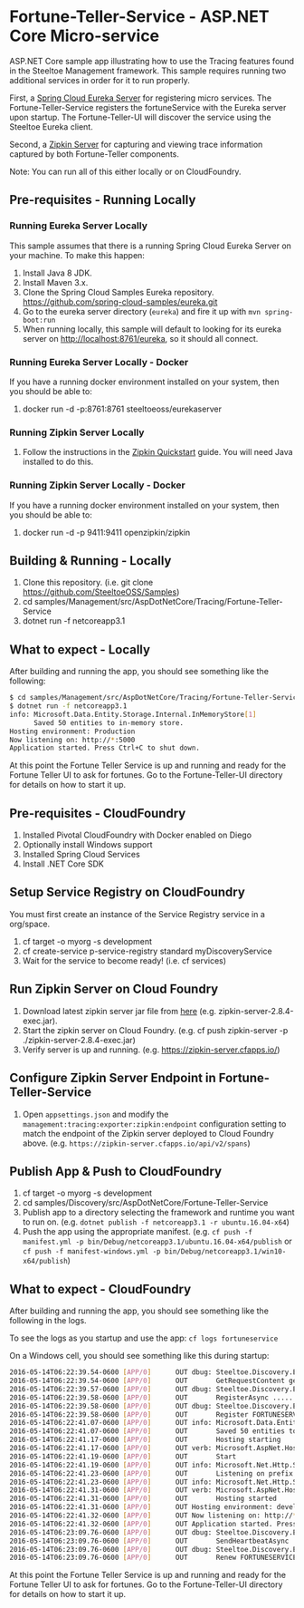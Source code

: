 # Fortune-Teller-Service - ASP.NET Core Micro-service

ASP.NET Core sample app illustrating how to use the Tracing features found in the Steeltoe Management framework. This sample requires running two additional services in order for it to run properly.

First, a [Spring Cloud Eureka Server](https://cloud.spring.io/spring-cloud-static/Edgware.SR3/multi/multi_spring-cloud-eureka-server.html) for registering micro services. The Fortune-Teller-Service registers the fortuneService with the Eureka server upon startup.  The Fortune-Teller-UI will discover the service using the Steeltoe Eureka client.

Second, a [Zipkin Server](https://zipkin.io/pages/quickstart) for capturing and viewing trace information captured by both Fortune-Teller components.

Note: You can run all of this either locally or on CloudFoundry.

## Pre-requisites - Running Locally

### Running Eureka Server Locally

This sample assumes that there is a running Spring Cloud Eureka Server on your machine. To make this happen:

1. Install Java 8 JDK.
1. Install Maven 3.x.
1. Clone the Spring Cloud Samples Eureka repository. <https://github.com/spring-cloud-samples/eureka.git>
1. Go to the eureka server directory (`eureka`) and fire it up with `mvn spring-boot:run`
1. When running locally, this sample will default to looking for its eureka server on <http://localhost:8761/eureka>, so it should all connect.

### Running Eureka Server Locally - Docker

If you have a running docker environment installed on your system, then you should be able to:

1. docker run -d -p:8761:8761 steeltoeoss/eurekaserver

### Running Zipkin Server Locally

1. Follow the instructions in the [Zipkin Quickstart](https://zipkin.io/pages/quickstart) guide. You will need Java installed to do this.

### Running Zipkin Server Locally - Docker

If you have a running docker environment installed on your system, then you should be able to:

1. docker run -d -p 9411:9411 openzipkin/zipkin

## Building & Running - Locally

1. Clone this repository. (i.e. git clone <https://github.com/SteeltoeOSS/Samples>)
1. cd samples/Management/src/AspDotNetCore/Tracing/Fortune-Teller-Service
1. dotnet run -f netcoreapp3.1

## What to expect - Locally

After building and running the app, you should see something like the following:

```bash
$ cd samples/Management/src/AspDotNetCore/Tracing/Fortune-Teller-Service
$ dotnet run -f netcoreapp3.1
info: Microsoft.Data.Entity.Storage.Internal.InMemoryStore[1]
      Saved 50 entities to in-memory store.
Hosting environment: Production
Now listening on: http://*:5000
Application started. Press Ctrl+C to shut down.
```

At this point the Fortune Teller Service is up and running and ready for the Fortune Teller UI to ask for fortunes.  Go to the Fortune-Teller-UI directory for details on how to start it up.

## Pre-requisites - CloudFoundry

1. Installed Pivotal CloudFoundry with Docker enabled on Diego
1. Optionally install Windows support
1. Installed Spring Cloud Services
1. Install .NET Core SDK

## Setup Service Registry on CloudFoundry

You must first create an instance of the Service Registry service in a org/space.

1. cf target -o myorg -s development
1. cf create-service p-service-registry standard myDiscoveryService
1. Wait for the service to become ready! (i.e. cf services)

## Run Zipkin Server on Cloud Foundry

1. Download latest zipkin server jar file from [here](https://dl.bintray.com/openzipkin/maven/io/zipkin/java/zipkin-server) (e.g. zipkin-server-2.8.4-exec.jar).
1. Start the zipkin server on Cloud Foundry. (e.g. cf push zipkin-server -p ./zipkin-server-2.8.4-exec.jar)
1. Verify server is up and running.   (e.g. https://zipkin-server.cfapps.io/)

## Configure Zipkin Server Endpoint in Fortune-Teller-Service

1. Open `appsettings.json` and modify the `management:tracing:exporter:zipkin:endpoint` configuration setting to match the endpoint of the Zipkin server deployed to Cloud Foundry above.  (e.g. `https://zipkin-server.cfapps.io/api/v2/spans`)

## Publish App & Push to CloudFoundry

1. cf target -o myorg -s development
1. cd samples/Discovery/src/AspDotNetCore/Fortune-Teller-Service
1. Publish app to a directory selecting the framework and runtime you want to run on. (e.g. `dotnet publish -f netcoreapp3.1 -r ubuntu.16.04-x64`)
1. Push the app using the appropriate manifest. (e.g. `cf push -f manifest.yml -p bin/Debug/netcoreapp3.1/ubuntu.16.04-x64/publish` or `cf push -f manifest-windows.yml -p bin/Debug/netcoreapp3.1/win10-x64/publish`)

## What to expect - CloudFoundry

After building and running the app, you should see something like the following in the logs.

To see the logs as you startup and use the app: `cf logs fortuneservice`

On a Windows cell, you should see something like this during startup:

```bash
2016-05-14T06:22:39.54-0600 [APP/0]      OUT dbug: Steeltoe.Discovery.Eureka.Transport.EurekaHttpClient[0]
2016-05-14T06:22:39.54-0600 [APP/0]      OUT       GetRequestContent generated JSON: ......
2016-05-14T06:22:39.57-0600 [APP/0]      OUT dbug: Steeltoe.Discovery.Eureka.Transport.EurekaHttpClient[0]
2016-05-14T06:22:39.58-0600 [APP/0]      OUT       RegisterAsync .....
2016-05-14T06:22:39.58-0600 [APP/0]      OUT dbug: Steeltoe.Discovery.Eureka.DiscoveryClient[0]
2016-05-14T06:22:39.58-0600 [APP/0]      OUT       Register FORTUNESERVICE/fortuneService.apps.testcloud.com:2f7a9e48-bb3e-402a-6b44-68e9386b3b15 returned: NoContent
2016-05-14T06:22:41.07-0600 [APP/0]      OUT info: Microsoft.Data.Entity.Storage.Internal.InMemoryStore[1]
2016-05-14T06:22:41.07-0600 [APP/0]      OUT       Saved 50 entities to in-memory store.
2016-05-14T06:22:41.17-0600 [APP/0]      OUT       Hosting starting
2016-05-14T06:22:41.17-0600 [APP/0]      OUT verb: Microsoft.AspNet.Hosting.Internal.HostingEngine[4]
2016-05-14T06:22:41.19-0600 [APP/0]      OUT       Start
2016-05-14T06:22:41.19-0600 [APP/0]      OUT info: Microsoft.Net.Http.Server.WebListener[0]
2016-05-14T06:22:41.23-0600 [APP/0]      OUT       Listening on prefix: http://*:57991/
2016-05-14T06:22:41.23-0600 [APP/0]      OUT info: Microsoft.Net.Http.Server.WebListener[0]
2016-05-14T06:22:41.31-0600 [APP/0]      OUT verb: Microsoft.AspNet.Hosting.Internal.HostingEngine[5]
2016-05-14T06:22:41.31-0600 [APP/0]      OUT       Hosting started
2016-05-14T06:22:41.31-0600 [APP/0]      OUT Hosting environment: development
2016-05-14T06:22:41.32-0600 [APP/0]      OUT Now listening on: http://*:57991
2016-05-14T06:22:41.32-0600 [APP/0]      OUT Application started. Press Ctrl+C to shut down.
2016-05-14T06:23:09.76-0600 [APP/0]      OUT dbug: Steeltoe.Discovery.Eureka.Transport.EurekaHttpClient[0]
2016-05-14T06:23:09.76-0600 [APP/0]      OUT       SendHeartbeatAsync ......., status: OK, instanceInfo: null
2016-05-14T06:23:09.76-0600 [APP/0]      OUT dbug: Steeltoe.Discovery.Eureka.DiscoveryClient[0]
2016-05-14T06:23:09.76-0600 [APP/0]      OUT       Renew FORTUNESERVICE/fortuneService.apps.testcloud.com:2f7a9e48-bb3e-402a-6b44-68e9386b3b15 returned: OK
```

At this point the Fortune Teller Service is up and running and ready for the Fortune Teller UI to ask for fortunes. Go to the Fortune-Teller-UI directory for details on how to start it up.
